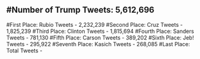#Number of Trump Tweets: 5,612,696
---
#First Place: Rubio Tweets - 2,232,239
#Second Place: Cruz Tweets - 1,825,239
#Third Place: Clinton Tweets - 1,815,694
#Fourth Place: Sanders Tweets - 781,130
#Fifth Place: Carson Tweets - 389,202
#Sixth Place: Jeb! Tweets - 295,922
#Seventh Place: Kasich Tweets - 268,085
#Last Place: Total Tweets -  
